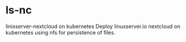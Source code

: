 # ls-nc
linixserver-nextcloud on kubernetes
Deploy linuxserver.io nextcloud on kubernetes using nfs for persistence of files.
